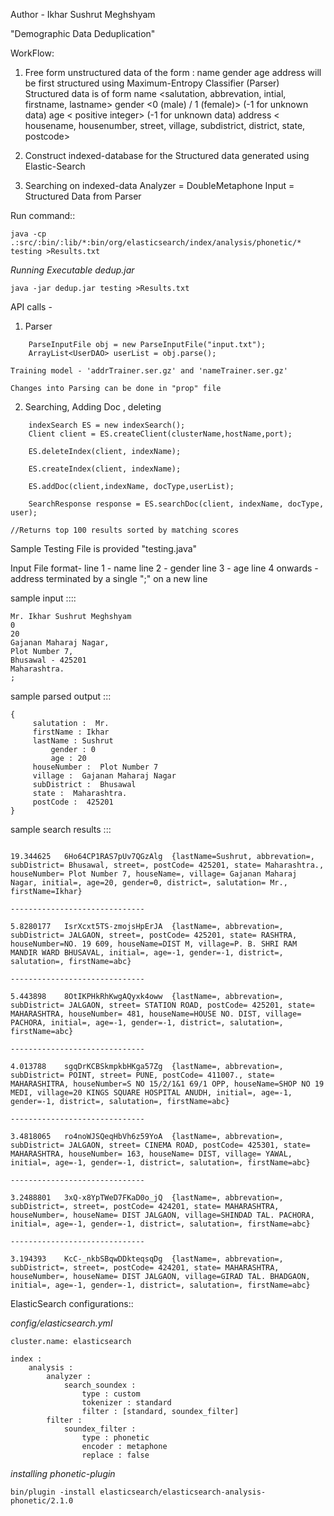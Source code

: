 
Author - Ikhar Sushrut Meghshyam

"Demographic Data Deduplication"

WorkFlow:
   1. Free form unstructured data of the form :
        name
        gender
        age
        address
    will be first structured using Maximum-Entropy Classifier (Parser)
    Structured data is of form 
        name      <salutation, abbrevation, intial, firstname, lastname>
        gender    <0 (male) / 1 (female)> (-1 for unknown data)
        age       < positive integer> (-1 for unknown data)
        address   < housename, housenumber, street, village, subdistrict, 
                        district, state, postcode>

  2. Construct indexed-database for the Structured data generated using Elastic-Search
  
  3. Searching on indexed-data
        Analyzer = DoubleMetaphone
        Input = Structured Data from Parser

Run command::

```
java -cp .:src/:bin/:lib/*:bin/org/elasticsearch/index/analysis/phonetic/* testing >Results.txt
```


*Running Executable dedup.jar*
```
java -jar dedup.jar testing >Results.txt
```

API calls - 
 
1.  Parser
 

```
    ParseInputFile obj = new ParseInputFile("input.txt");
    ArrayList<UserDAO> userList = obj.parse();
```


    Training model - 'addrTrainer.ser.gz' and 'nameTrainer.ser.gz'
    
    Changes into Parsing can be done in "prop" file
    

2.  Searching, Adding Doc , deleting

```
	indexSearch ES = new indexSearch();
	Client client = ES.createClient(clusterName,hostName,port);

	ES.deleteIndex(client, indexName);
	
	ES.createIndex(client, indexName);
	
	ES.addDoc(client,indexName, docType,userList);
	
	SearchResponse response = ES.searchDoc(client, indexName, docType, user); 

//Returns top 100 results sorted by matching scores
```

Sample Testing File is provided "testing.java"

Input File format-
line 1 - name
line 2 - gender
line 3 - age
line 4 onwards - address terminated by a single ";" on a new line


sample input  ::::


```
Mr. Ikhar Sushrut Meghshyam
0
20
Gajanan Maharaj Nagar,
Plot Number 7,
Bhusawal - 425201
Maharashtra.
;
```



sample parsed output :::


```
{
	 salutation :  Mr. 
	 firstName : Ikhar 
	 lastName : Sushrut 
		 gender : 0 
		 age : 20 
	 houseNumber :  Plot Number 7 
	 village :  Gajanan Maharaj Nagar 
	 subDistrict :  Bhusawal 
	 state :  Maharashtra. 
	 postCode :  425201 
}
```


sample search results :::


```

19.344625	6Ho64CP1RAS7pUv7QGzAlg	{lastName=Sushrut, abbrevation=, subDistrict= Bhusawal, street=, postCode= 425201, state= Maharashtra., houseNumber= Plot Number 7, houseName=, village= Gajanan Maharaj Nagar, initial=, age=20, gender=0, district=, salutation= Mr., firstName=Ikhar}

------------------------------

5.8280177	IsrXcxt5TS-zmojsHpErJA	{lastName=, abbrevation=, subDistrict= JALGAON, street=, postCode= 425201, state= RASHTRA, houseNumber=NO. 19 609, houseName=DIST M, village=P. B. SHRI RAM MANDIR WARD BHUSAVAL, initial=, age=-1, gender=-1, district=, salutation=, firstName=abc}

------------------------------

5.443898	8OtIKPHkRhKwgAQyxk4oww	{lastName=, abbrevation=, subDistrict= JALGAON, street= STATION ROAD, postCode= 425201, state= MAHARASHTRA, houseNumber= 481, houseName=HOUSE NO. DIST, village= PACHORA, initial=, age=-1, gender=-1, district=, salutation=, firstName=abc}

------------------------------

4.013788	sgqDrKCBSkmpkbHKga57Zg	{lastName=, abbrevation=, subDistrict= POINT, street= PUNE, postCode= 411007., state= MAHARASHITRA, houseNumber=S NO 15/2/1&1 69/1 OPP, houseName=SHOP NO 19 MEDI, village=20 KINGS SQUARE HOSPITAL ANUDH, initial=, age=-1, gender=-1, district=, salutation=, firstName=abc}

------------------------------

3.4818065	ro4noWJSQeqHbVh6z59YoA	{lastName=, abbrevation=, subDistrict= JALGAON, street= CINEMA ROAD, postCode= 425301, state= MAHARASHTRA, houseNumber= 163, houseName= DIST, village= YAWAL, initial=, age=-1, gender=-1, district=, salutation=, firstName=abc}

------------------------------

3.2488801	3xQ-x8YpTWeD7FKaD0o_jQ	{lastName=, abbrevation=, subDistrict=, street=, postCode= 424201, state= MAHARASHTRA, houseNumber=, houseName= DIST JALGAON, village=SHINDAD TAL. PACHORA, initial=, age=-1, gender=-1, district=, salutation=, firstName=abc}

------------------------------

3.194393	KcC-_nkbSBqwDDkteqsqDg	{lastName=, abbrevation=, subDistrict=, street=, postCode= 424201, state= MAHARASHTRA, houseNumber=, houseName= DIST JALGAON, village=GIRAD TAL. BHADGAON, initial=, age=-1, gender=-1, district=, salutation=, firstName=abc}
```

ElasticSearch configurations::

*config/elasticsearch.yml*

```
cluster.name: elasticsearch

index :
    analysis :
        analyzer :
            search_soundex :
                type : custom
                tokenizer : standard
                filter : [standard, soundex_filter]
        filter :
            soundex_filter :
                type : phonetic
                encoder : metaphone               
                replace : false

```

*installing phonetic-plugin*

```
bin/plugin -install elasticsearch/elasticsearch-analysis-phonetic/2.1.0
```

